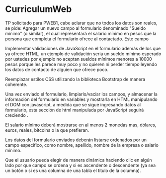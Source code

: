 # CurriculumWeb
TP solicitado para PWEB1, cabe aclarar que no todos los datos son reales, se pide:
Agregar un nuevo campo al formulario denominado "Sueldo mínimo" (o similar), el cual representará el salario mínimo en pesos que la persona que completa el formulario ofrece al contactado. Este campo 

Implementar validaciones de JavaScript en el formulario además de los que ya ofrece HTML, un ejemplo de validación seria un sueldo mínimo esperado por ustedes por ejemplo no aceptan sueldos mínimos menores a 10000 pesos porque les parece muy poco y no quieren ni perder tiempo leyendo los datos de contacto de alguien que ofrece poco.

Reemplazar estilos CSS utilizando la biblioteca Bootstrap de manera coherente.

Una vez enviado el formulario, limpiarlo/vaciar los campos, y almacenar la información del formulario en variables y mostrarla en HTML manipulando el DOM con javascript, a medida que se sigue ingresando datos al formulario, esta sección de html manipulada por JavaScript seguirá creciendo .

El salario mínimo deberá mostrarse en al menos 2 monedas mas, dólares, euros, reales, bitcoins o la que prefieran.

Los datos del formulario enviados deberán listarse ordenados por un campo específico, como nombre, apellido, nombre de la empresa o salario mínimo.

Que el usuario pueda elegir de manera dinámica haciendo clic en algún lado por que campo se ordena y si es ascendente o descendente (ya sea un botón o si es una columna de una tabla el titulo de la columna).

